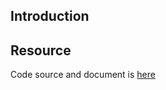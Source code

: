 ## Introduction

## Resource

Code source and document is [here](https://github.com/kcl-lang/artifacthub/tree/main/psp-allow-privilege-escalation)
